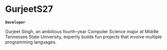 ﻿# GurjeetS27

**`Developer`**

Gurjeet Singh, an ambitious fourth-year Computer Science major at Middle Tennessee State University, expertly builds fun projects that involve multiple programming languages.
